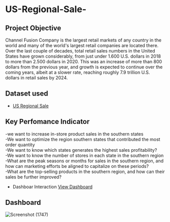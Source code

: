 # US-Regional-Sale-
## Project Objective
Channel Fusion Company is the largest retail markets of any country in the world and many of the world's largest retail companies are located there. Over the last couple of decades, total retail sales numbers in the United States have grown considerably, from just under 1.600 U.S. dollars in 2018 to more than 2.500 dollars in 2020. This was an increase of more than 800 dollars from the previous year, and growth is expected to continue over the coming years, albeit at a slower rate, reaching roughly 7.9 trillion U.S. dollars in retail sales by 2024.
## Dataset used
- <a href="https://github.com/talithapanglima/US-Regional-Sale-/blob/main/US_Regional_Sales_Data.xlsx">US Regional Sale</a>
## Key Perfomance Indicator
-we want to increase in-store product sales in the southern states		
-We want to optimize the region southern states that contributed the most order quantity		
-We want to know which states generates the highest sales profitability?		
-We want to know the number of stores in each state in the southern region	
-What are the peak seasons or months for sales in the southern region, and how can marketing efforts be aligned to capitalize on these periods?		
-What are the top-selling products in the southern region, and how can their sales be further improved?		

- Dashboar Interaction <a href="https://github.com/talithapanglima/US-Regional-Sale-/blob/main/Screenshot%20(1747).png">View Dashboard</a>

## Dashboard
![Screenshot (1747)](https://github.com/user-attachments/assets/1bebc3fc-6879-4ffc-beee-b9c338f3f3d3)
